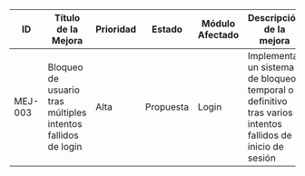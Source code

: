 | ID       | Título de la Mejora                                        | Prioridad | Estado   | Módulo Afectado | Descripción de la mejora                                                                                         | Justificación                                                                                      | Recomendación                                                                                         | Reportado por     | Fecha      |
|----------|-------------------------------------------------------------|-----------|----------|------------------|----------------------------------------------------------------------------------------------------|------------------------------------------------------------------------------------------------------|--------------------------------------------------------------------------------------------------------|--------------------|------------|
| MEJ-003  | Bloqueo de usuario tras múltiples intentos fallidos de login | Alta      | Propuesta| Login            | Implementar un sistema de bloqueo temporal o definitivo tras varios intentos fallidos de inicio de sesión | Aumenta la seguridad del sistema ante intentos de fuerza bruta o accesos no autorizados           | Bloquear temporalmente la cuenta tras 5 intentos fallidos. Mostrar mensaje: “Usuario bloqueado. Contacte al administrador.” | Leandro G. Díaz    | 2025-06-05 |
